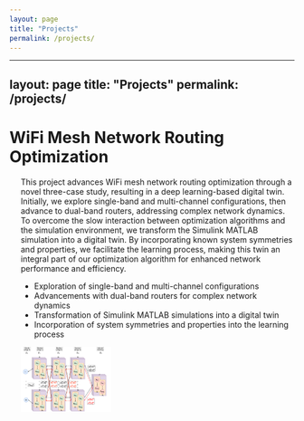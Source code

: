 ```yaml
---
layout: page
title: "Projects"
permalink: /projects/
---
```


---
layout: page
title: "Projects"
permalink: /projects/
---

<h1>WiFi Mesh Network Routing Optimization</h1>

<div style="margin-left: 20px;"> <!-- Indent content -->

<p>This project advances WiFi mesh network routing optimization through a novel three-case study, resulting in a deep learning-based digital twin. Initially, we explore single-band and multi-channel configurations, then advance to dual-band routers, addressing complex network dynamics. To overcome the slow interaction between optimization algorithms and the simulation environment, we transform the Simulink MATLAB simulation into a digital twin. By incorporating known system symmetries and properties, we facilitate the learning process, making this twin an integral part of our optimization algorithm for enhanced network performance and efficiency.</p>

<ul> <!-- Bullet points start -->
  <li>Exploration of single-band and multi-channel configurations</li>
  <li>Advancements with dual-band routers for complex network dynamics</li>
  <li>Transformation of Simulink MATLAB simulations into a digital twin</li>
  <li>Incorporation of system symmetries and properties into the learning process</li>
</ul> <!-- Bullet points end -->

<img src="/images/Wifi.png" alt="WiFi Mesh Network Diagram" title="WiFi Mesh Network Optimization" style="width: 33%;">

</div> <!-- End indentation -->



